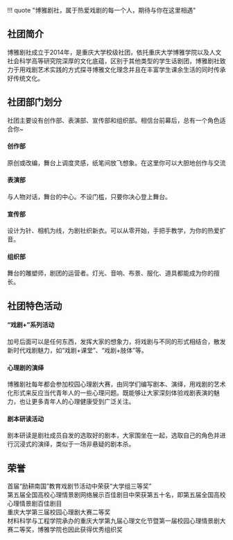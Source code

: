 !!! quote "博雅剧社，属于热爱戏剧的每一个人，期待与你在这里相遇"

## 社团简介  
博雅剧社成立于2014年，是重庆大学校级社团，依托重庆大学博雅学院以及人文社会科学高等研究院深厚的文化底蕴，区别于其他类型的学生话剧团，博雅剧社致力于用戏剧艺术实践的方式探寻博雅文化理念并且在丰富学生课余生活的同时传承好传统文化。  

## 社团部门划分  
社团主要设有创作部、表演部、宣传部和组织部。相信台前幕后，总有一个角色适合你~  
#### 创作部  
原创或改编，舞台上调度灵感，纸笔间放飞想象。在这里你可以大胆地创作与交流  
#### 表演部  
与人物对话，舞台的中心。不设门槛，只要你决心登上舞台。  
#### 宣传部  
设计为针、相机为线，为剧社织新衣。可以从零开始，手把手教学，为你的热爱扩音。  
#### 组织部  
舞台的雕塑师，剧团的运营者。灯光、音响、布景、服化、道具都能成为你的擅长。  

## 社团特色活动  
#### “戏剧+”系列活动  
加号后面可以是任何东西，发挥大家的想象力，将戏剧与不同的形式相结合，散发新时代戏剧魅力，如“戏剧+课堂”、“戏剧+肢体”等。  
#### 心理剧的演绎  
博雅剧社每年都会参加校园心理剧大赛，由同学们编写剧本、演绎，用戏剧的艺术化形式来反应当代青年人的一些心理问题。既能够让大家深刻体验戏剧表演的魅力，也让更多青年人的心理健康受到广泛关注。  
#### 剧本研读活动  
剧本研读是剧社成员自发的选取好的剧本，大家围坐在一起，选取自己的角色并进行沉浸式的演绎，类似于一场非悬疑的剧本杀。  

## 荣誉
首届“励耕南国”教育戏剧节活动中荣获“大学组三等奖”  
第五届全国高校心理情景剧网络展示百佳剧目中荣获第五十名，即第五届全国高校心理情景剧百佳剧目  
重庆大学第三届校园心理剧大赛二等奖  
材料科学与工程学院承办的重庆大学第九届心理文化节暨第一届校园心理情景剧大赛二等奖，博雅学院也因此获得优秀组织奖  

